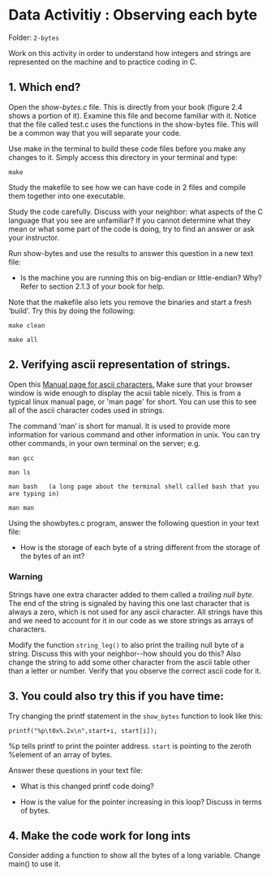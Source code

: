 # Data Activitiy : Observing each byte

Folder: `2-bytes`

Work on this activity in order to understand how integers and strings are represented on the machine and to practice coding in C.

## 1. Which end? 

Open the *show-bytes.c* file. This is directly from your book (figure 2.4 shows a portion of it). Examine this file and become familiar with it. Notice that the file called test.c uses the functions in the show-bytes file. This will be a common way that you will separate your code. 

Use make in the terminal to build these code files before you make any changes to it. Simply access this directory in your terminal and type:

	make

Study the makefile to see how we can have code in 2 files and compile them together into one executable.

Study the code carefully. Discuss with your neighbor: what aspects of the C language that you see are unfamiliar? If you cannot determine what they mean or what some part of the code is doing, try to find an answer or ask your instructor. 

Run show-bytes and use the results to answer this question in a new text file: 

* Is the machine you are running this on big-endian or little-endian? Why? Refer to section 2.1.3 of your book for help.

Note that the makefile also lets you remove the binaries and start a fresh ‘build’. Try this by doing the following:

	make clean

	make all

## 2.  Verifying ascii representation of strings.

Open this [Manual page for ascii characters.](http://man7.org/linux/man-pages/man7/ascii.7.html) Make sure that your browser window is wide enough to display the acsii table nicely. This is from a typical linux manual page, or 'man page' for short. You can use this to see all of the ascii character codes
used in strings.  

The command ‘man’ is short for manual.  It is used to provide more information for various command and other information in unix.  You can try other commands, in your own terminal on the server; e.g.

	man gcc

	man ls

	man bash   (a long page about the terminal shell called bash that you are typing in)

	man man


Using the showbytes.c program, answer the following question in your text file:
  
* How is the storage of each byte of a string different from the storage of the bytes of an int?

### Warning  

Strings have one extra character added to them called a *trailing null byte*. The end of the string is signaled by having this one last character that is always a zero, which is not used for any ascii character. All strings have this and we need to account for it in our code as we store strings as arrays of characters.

Modify the function `string_leg()` to also print the trailing null byte of a string. Discuss this with your neighbor--how should you do this? Also change the string to add some other character from the ascii table other than a letter or number. Verify that you observe the correct ascii code for it.

## 3.  You could also try this if you have time: 

Try changing the printf statement in the `show_bytes` function to look like this:

	printf("%p\t0x%.2x\n",start+i, start[i]);

%p tells printf to print the pointer address. `start` is pointing to the zeroth %element of an array of bytes. 

Answer these questions in your text file:

* What is this changed printf code doing?

* How is the value for the pointer increasing in this loop? Discuss in terms of bytes.

## 4. Make the code work for long ints

Consider adding a function to show all the bytes of a long variable. Change main() to use it.
